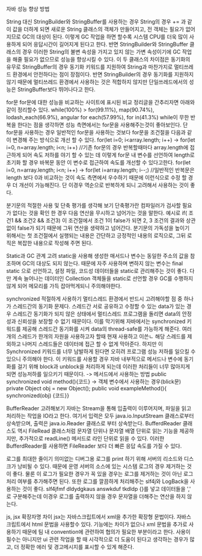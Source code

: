 자바 성능 향상 방법

String 대신 StringBuilder와 StringBuffer를 사용하는 경우
String의 경우 += 과 같이 값을 더하게 되면 새로운 String 클래스의 객체가 만들어지고, 전 객체는 필요가 없어지므로 GC의 대상이 된다.
이렇게 GC 작업을 하면 할수록 시스템 CPU를 더욱 많이 사용하게 되어 응답시간이 길어지게 된다고 한다.
반면 StringBuilder와 StringBuffer 클래스의 경우 이러한 String의 불변 속성을 가지고 있지 않는 가변 속성이기에 GC 작업을 해줄 필요가 없으므로 성능을 향상시킬 수 있다.
이 두 클래스의 차이점은 동기화의 유무로 StringBuffer의 경우 동기화 키워드를 지원하여 String과 마찬가지로 멀티쓰레드 환경에서 안전하다는 점이 장점이다.
반면 StringBuilder의 경우 동기화를 지원하지 않기 때문에 멀티쓰레드 환경에서 사용하는 것은 적합하지 않지만 단일쓰레드에서의 성능은 StringBuffer보다 뛰어나다고 한다.

for문
for문에 대한 성능을 비교하는 사이트에 표시된 비교 정리글을 간추리자면 아래와 같이 정리할수 있다.
while(100%) > for(99.11%), map(90.74%), lodash_each(66.9%), angular for each(57.99%), for in(41.3%)
while이 무한 반복을 한다는 점을 생각하면 성능 측면에서는 for문을 사용해주는것이 좋아보인다.
단 for문을 사용하는 경우 일반적인 for문을 사용하는 것보다 for문을 조건절을 다음과 같이 변경해 주는 방식으로 개선 할 수 있다.
for(let i=0; i<array.length; i++) -> for(let i=0, n=array.length; i<n; i++) //기존 for문의 경우 반복할때마다 array.length에 접근하게 되어 속도 저하를 야기 할 수 있는 데 이렇게 for문 내 변수를 선언하여 length로 초기화 할 경우 바복문 동안 이 변수로 접근하여 속도를 개선할 수 있다고한다.
for(let i=0, n=array.length; i<n; i++) -> for(let i=array.length; i--;) //일반적인 반복문은 length 보다 0과 비교하는 것이 속도 측면에서 우수하기 때문에 이런식으로 수정 할 경우 더 개선이 가능해진다. 단 이경우 역순으로 반복하게 되니 고려해서 사용하는 것이 좋다.

분기문의 적절한 사용 및 단축 평가를 생각해 보기
단축평가란 컴파일러가 검사할 필요가 없다는 것을 확인 한 경우 다음 연산을 무시하고 넘어가는 것을 말한다.
예시로 if( 조건1 && 조건2 && 조건3) 이 조건절에서 조건 1이 false가 되면 2, 3 조건의 결과와 상관없이 false가 되기 때문에 그뒤 연산을 생략하고 넘어간다.
분기문의 가독성을 높이기 위해서는 첫 조건절에서 실행되는 내용은 간단하고 긍정적인 내용의 로직으로, 그뒤 로직은 복잡한 내용으로 작성해 주면 된다.

Static과 GC 관계 고려
static을 사용해 생성한 매서드나 변수는 동일한 주소의 값을 참조하며 GC의 대상도 되지 않는다.
때문에 자주 사용하며 변하지 않는 변수는 final static 으로 선언하고, 설정 파일, 코드성 데이터들을 static로 관리해주는 것이 좋다.
다만 계속 늘어나는 데이터인 Collection 객체들을 static로 선언할 경우 GC를 수행하지 않게 되어 메모리를 가득 잡아먹게되니 주의해야한다.

synchronized 적절하게 사용하기
멀티스레드 환경에서 반드시 고려해야할 점 중 하나가 스레드간의 동기화 문제다.
스레드간 서로 공유하고 수정할 수 있는 data가 있는 경우 스레드간 동기화가 되지 않은 상태에서 멀티스레드 프로그램을 돌리면 data의 안정성과 신뢰성을 보장할 수 없기 때문이다.
이를 막기위해 자바에서는 synchronized 키워드를 제공해 스레드간 동기화를 시켜 data의 thread-safe를 가능하게 해준다.
여러개의 스레드가 한개의 자원을 사용하고자 할때 현재 사용하고 이쓴ㄴ 해당 스레드를 제외하고 나머지 스레드들은 데이터에 접근 할 수 없게 막아준다.
하지만 이 Synchronized 키워드를 너무 남발하게 된다면 오히려 프로그램 성능 저하를 일으킬 수 있으니 주의해야 한다.
이 키워드를 사용할 경우 자바 내부적으로 메서드나 변수에 동기화를 걸기 위해 block과 unblock을 처리하게 되는데 이러한 처리들이 너무 많아지게 되면 성능저하를 일으키기 때문이다.
-> 메서드에서 사용하는 방법
public synchronized void method(){코드}
-> 객체 변수에서 사용하는 경우(blick문)
private Object obj = new Object();
public void exampleMethod(){ synchronized(obj) {코드}}

BufferReader 고려해보기
자바는 Stream을 통해 입출력이 이루어지며, 파일을 읽고 처리하는 작업을 IO라고 한다.
여기서 입력은 모두 java.io.InputStream 클래스로부터 상속받으며, 출력은 java.io.Reader 클래스로 부터 상속받는다.
BufferdReader 클래스도 역시 FileRead 클래스처럼 문자열 단위나 문자열 배열 단위로 읽는 기능을 제공하지만, 추가적으로 readLine() 메서드로 라인 단위로 읽을 수 있다.
이러한 BufferdReader를 사용하면 FileReader 보다 더 빠른 응답 속도를 가질 수 있다.

로그를 최대한 줄이기
의미없는 디버그용 로그를 print 하기 위해 서버의 리소드와 디스크가 낭비될 수 있다.
때문에 운영 서버의 소스에 있는 시스템 로그의 경우 제거하는 것이 좋다.
물론 이 로그가 필요한 경우가 꼭 있을 경우는 로그를 제거하는 것이 아닌 로그 처리 여부를 추가해주면 된다.
또한 로그를 깔끔하게 처리해주는 slf4j와 LogBack을 사용하는 것이 좋다.
slf4jfmf dldydgkaus answkduf tkdldp {}를 넣고 데이터들을 ',' 로 구분해주는데 이경우 로그를 출력하지 않을 경우 문자열을 더해주는 연산을 하지 않는다.

js, jsx 확장자명 차이
jsx는 자바스크립트에서 xml을 추가한 확장형 문법이다.
자바스크립트에서 html 문법을 사용할수 있다.
기능에는 차이가 없으나 xml 문법을 추가로 사용하기 때문에 팀 내 convention에 관련하여 협의가 필요한 부분이라고 한다.
사용이 필수는 아니지만 ui 관련 작업을 할 때 시각적으로 더 도움이 된다고 생각하는 경우가 많고, 더 정확한 에러 및 경고메시지를 표시할 수 있게 해준다.
